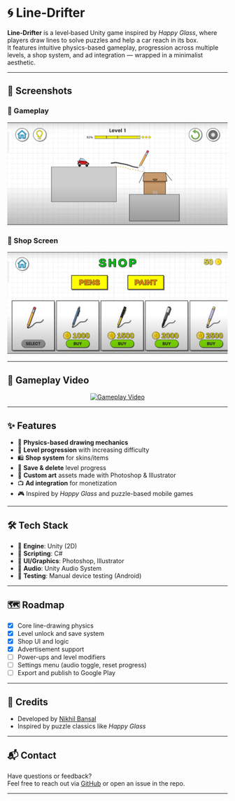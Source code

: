 # 🌀 Line‑Drifter

**Line‑Drifter** is a level‑based Unity game inspired by *Happy Glass*, where players draw lines to solve puzzles and help a car reach in its box.  
It features intuitive physics-based gameplay, progression across multiple levels, a shop system, and ad integration — wrapped in a minimalist aesthetic.

---

## 📸 Screenshots

### 🧩 Gameplay

![Gameplay](Screenshots/Screenshot_2.png)

### 🛒 Shop Screen

![Shop](Screenshots/Screenshot_1.png)

---

## 🎥 Gameplay Video

<p align="center">
  <a href="https://www.youtube.com/watch?v=2KP7aNE14-w" target="_blank">
    <img src="https://img.youtube.com/vi/2KP7aNE14-w/0.jpg" alt="Gameplay Video">
  </a>
</p>

---

## ✨ Features

- 🎯 **Physics-based drawing mechanics**
- 🧠 **Level progression** with increasing difficulty
- 🛍️ **Shop system** for skins/items
- 💾 **Save & delete** level progress
- 🎨 **Custom art** assets made with Photoshop & Illustrator
- 📺 **Ad integration** for monetization
- 🎮 Inspired by *Happy Glass* and puzzle-based mobile games

---

## 🛠️ Tech Stack

- 🧱 **Engine**: Unity (2D)
- 🧠 **Scripting**: C#
- 🎨 **UI/Graphics**: Photoshop, Illustrator
- 🎵 **Audio**: Unity Audio System
- 🧪 **Testing**: Manual device testing (Android)

---

## 🗺️ Roadmap

- [x] Core line-drawing physics
- [x] Level unlock and save system
- [x] Shop UI and logic
- [x] Advertisement support
- [ ] Power-ups and level modifiers
- [ ] Settings menu (audio toggle, reset progress)
- [ ] Export and publish to Google Play

---

## 🙌 Credits

- Developed by [Nikhil Bansal](https://www.linkedin.com/in/nikhilbansal30)
- Inspired by puzzle classics like *Happy Glass*

---

## 📬 Contact

Have questions or feedback?  
Feel free to reach out via [GitHub](https://github.com/Nikhil9182) or open an issue in the repo.

---

